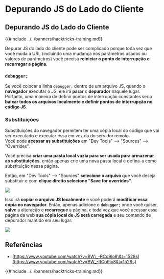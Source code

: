 # Depurando JS do Lado do Cliente

## Depurando JS do Lado do Cliente

{{#include ../../banners/hacktricks-training.md}}

Depurar JS do lado do cliente pode ser complicado porque toda vez que você muda a URL (incluindo uma mudança nos parâmetros usados ou valores de parâmetros) você precisa **reiniciar o ponto de interrupção e recarregar a página**.

### `debugger;`

Se você colocar a linha `debugger;` dentro de um arquivo JS, quando o **navegador** executar o JS, ele irá **parar** o **depurador** naquele lugar. Portanto, uma maneira de definir pontos de interrupção constantes seria **baixar todos os arquivos localmente e definir pontos de interrupção no código JS**.

### Substituições

Substituições do navegador permitem ter uma cópia local do código que vai ser executado e executar essa em vez da do servidor remoto.\
Você pode **acessar as substituições** em "Dev Tools" --> "Sources" --> "Overrides".

Você precisa **criar uma pasta local vazia para ser usada para armazenar as substituições**, então apenas crie uma nova pasta local e defina-a como substituição nessa página.

Então, em "Dev Tools" --> "Sources" **selecione o arquivo** que você deseja substituir e com **clique direito selecione "Save for overrides"**.

![](<../../images/image (742).png>)

Isso irá **copiar o arquivo JS localmente** e você poderá **modificar essa cópia no navegador**. Então, apenas adicione o **`debugger;`** onde você quiser, **salve** a alteração e **recarregue** a página, e toda vez que você acessar essa página da web **sua cópia local de JS será carregada** e seu comando de depurador mantido em seu lugar:

![](<../../images/image (594).png>)

## Referências

- [https://www.youtube.com/watch?v=BW\_-RCo9lo8\&t=1529s](https://www.youtube.com/watch?v=BW_-RCo9lo8&t=1529s)

{{#include ../../banners/hacktricks-training.md}}
